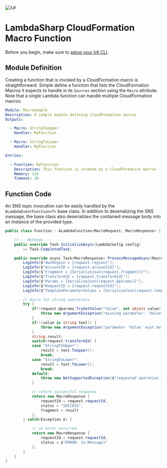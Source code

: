 ![λ#](../../Docs/LambdaSharp_v2_small.png)

# LambdaSharp CloudFormation Macro Function

Before you begin, make sure to [setup your λ# CLI](../../Runtime/).

## Module Definition

Creating a function that is invoked by a CloudFormation macro is straightforward. Simple define a function that lists the CloudFormation Macros it expects to handle in its `Sources` section using the `Macro` attribute. Note that a single Lambda function can handle multiple CloudFormation macros.

```yaml
Module: MacroSample
Description: A sample module defining CloudFormation macros
Outputs:

  - Macro: StringToUpper
    Handler: MyFunction

  - Macro: StringToLower
    Handler: MyFunction

Entries:

  - Function: MyFunction
    Description: This function is invoked by a CloudFormation macros
    Memory: 128
    Timeout: 30
```

## Function Code

An SNS topic invocation can be easily handled by the `ALambdaEventFunction<T>` base class. In addition to deserializing the SNS message, the base class also deserializes the contained message body into an instance of the provided type.

```csharp
public class Function : ALambdaFunction<MacroRequest, MacroResponse> {

    //--- Methods ---
    public override Task InitializeAsync(LambdaConfig config)
        => Task.CompletedTask;

    public override async Task<MacroResponse> ProcessMessageAsync(MacroRequest request, ILambdaContext context) {
        LogInfo($"AwsRegion = {request.region}");
        LogInfo($"AccountID = {request.accountId}");
        LogInfo($"Fragment = {SerializeJson(request.fragment)}");
        LogInfo($"TransformID = {request.transformId}");
        LogInfo($"Params = {SerializeJson(request.@params)}");
        LogInfo($"RequestID = {request.requestId}");
        LogInfo($"TemplateParameterValues = {SerializeJson(request.templateParameterValues)}");

        // macro for string operations
        try {
            if(!request.@params.TryGetValue("Value", out object value)) {
                throw new ArgumentException("missing parameter: 'Value");
            }
            if(!(value is string text)) {
                throw new ArgumentException("parameter 'Value' must be a string");
            }
            string result;
            switch(request.transformId) {
            case "StringToUpper":
                result = text.ToUpper();
                break;
            case "StringToLower":
                result = text.ToLower();
                break;
            default:
                throw new NotSupportedException($"requested operation is not supported: '{request.transformId}'");
            }

            // return successful response
            return new MacroResponse {
                requestId = request.requestId,
                status = "SUCCESS",
                fragment = result
            };
        } catch(Exception e) {

            // an error occurred
            return new MacroResponse {
                requestId = request.requestId,
                status = $"ERROR: {e.Message}"
            };
        }
    }
}
```
